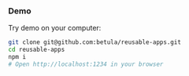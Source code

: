 ### Demo

Try demo on your computer:

```bash
git clone git@github.com:betula/reusable-apps.git
cd reusable-apps
npm i
# Open http://localhost:1234 in your browser
```
